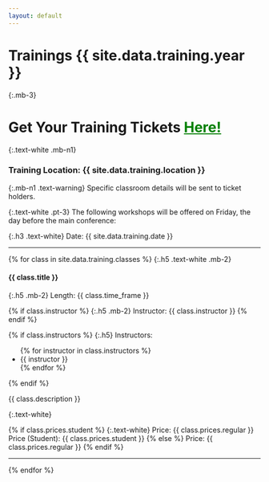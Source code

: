 ```yaml
---
layout: default
---
```


# Trainings {{ site.data.training.year }}

{:.mb-3}
<h1 class="mb-3 text-white">Get Your Training Tickets <a href="{{ site.data.training.url }}" style="color: green;">Here!</a></h1>

{:.text-white .mb-n1}

### Training Location: {{ site.data.training.location }}

{:.mb-n1 .text-warning}
Specific classroom details will be sent to ticket holders.

{:.text-white .pt-3}
The following workshops will be offered on Friday, the day before the main conference:

{:.h3 .text-white}
Date: {{ site.data.training.date }}

***

{% for class in site.data.training.classes %}
{:.h5 .text-white .mb-2}

#### {{ class.title }}

{:.h5 .mb-2}
Length: {{ class.time_frame }}

{% if class.instructor %}
{:.h5 .mb-2}
Instructor: {{ class.instructor }}
{% endif %}

{% if class.instructors %}
{:.h5}
Instructors:
<ul class="mb-2">
{% for instructor in class.instructors %} 
<li>{{ instructor }}</li>
{% endfor %}
</ul>
{% endif %}

{{ class.description }}

{:.text-white}

{% if class.prices.student %}
{:.text-white}
Price: {{ class.prices.regular }}<br>
Price (Student): {{ class.prices.student }}
{% else %}
Price: {{ class.prices.regular }}
{% endif %}


***
{% endfor %}
